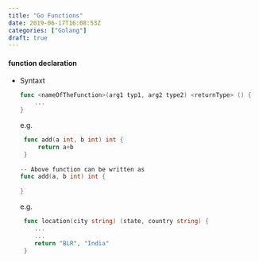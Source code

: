 ```yaml
---
title: "Go Functions"
date: 2019-06-17T16:08:53Z
categories: ["Golang"]
draft: true
---
```


#### **function declaration**
* Syntaxt

    ``` go
    func <nameOfTheFunction>(arg1 typ1, arg2 type2) <returnType> () {
        ...
    }
    ```
    e.g.
    ``` go
     func add(a int, b int) int {
         return a+b
     }
     
    -- Above function can be written as 
    func add(a, b int) int {
        
    }
    ```
    e.g.
    ``` go
     func location(city string) (state, country string) {
        ...
        ...
        return "BLR", "India"
     }
    ```
